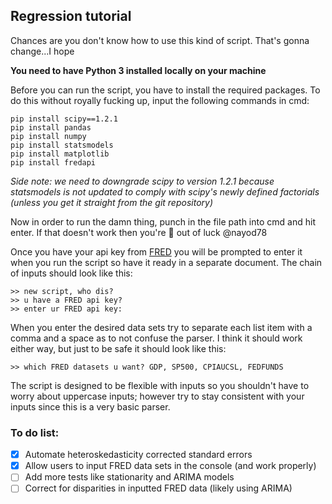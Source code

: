 ## Regression tutorial

Chances are you don't know how to use this kind of script. That's gonna change...I hope

**You need to have Python 3 installed locally on your machine**

Before you can run the script, you have to install the required packages. To do this without royally fucking up, input the following commands in cmd:

```
pip install scipy==1.2.1
pip install pandas
pip install numpy
pip install statsmodels
pip install matplotlib
pip install fredapi
```

*Side note: we need to downgrade scipy to version 1.2.1 because statsmodels is not updated to comply with scipy's newly defined factorials (unless you get it straight from the git repository)*

Now in order to run the damn thing, punch in the file path into cmd and hit enter. If that doesn't work then you're :shit: out of luck @nayod78

Once you have your api key from [FRED](https://research.stlouisfed.org/docs/api/api_key.html) you will be prompted to enter it when you run the script so have it ready in a separate document. The chain of inputs should look like this:

```
>> new script, who dis?
>> u have a FRED api key?
>> enter ur FRED api key:
```

When you enter the desired data sets try to separate each list item with a comma and a space as to not confuse the parser. I think it should work either way, but just to be safe it should look like this:

```
>> which FRED datasets u want? GDP, SP500, CPIAUCSL, FEDFUNDS
```

The script is designed to be flexible with inputs so you shouldn't have to worry about uppercase inputs; however try to stay consistent with your inputs since this is a very basic parser.

### To do list:

- [x] Automate heteroskedasticity corrected standard errors
- [x] Allow users to input FRED data sets in the console (and work properly)
- [ ] Add more tests like stationarity and ARIMA models
- [ ] Correct for disparities in inputted FRED data (likely using ARIMA)
